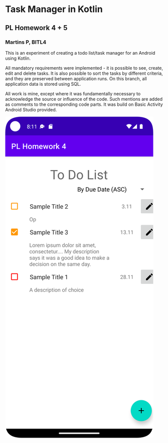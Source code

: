 # Task Manager in Kotlin
## PL Homework 4 + 5
### Martins P, BITL4

This is an experiment of creating a todo list/task manager for an Android using Kotlin.

All mandatory requirements were implemented - it is possible to see, create, edit and delete tasks. It is also possible to sort the tasks by different criteria, and they are preserved between application runs.
On this branch, all application data is stored using SQL.

All work is mine, except where it was fundamentally necessary to acknowledge the source or influence of the code. Such mentions are added as comments to the corresponding code parts. It was build on Basic Activity Android Studio provided.

![List of tasks to do](docs/list_view.png "List of tasks to do")